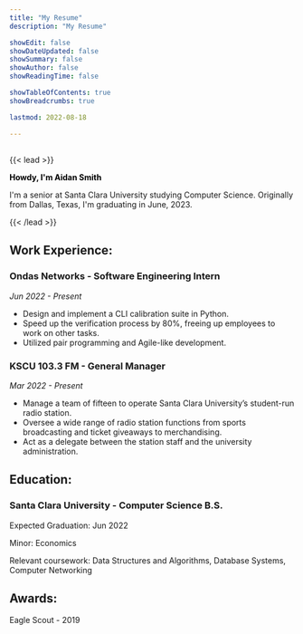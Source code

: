 ```yaml
---
title: "My Resume"
description: "My Resume"

showEdit: false
showDateUpdated: false
showSummary: false
showAuthor: false
showReadingTime: false

showTableOfContents: true
showBreadcrumbs: true

lastmod: 2022-08-18

---
```

## 

{{< lead >}}
<p style="color:black;"><b>Howdy, I'm Aidan Smith</b>

I'm a senior at Santa Clara University studying Computer Science. Originally from Dallas, Texas, I'm graduating in June, 2023.</p>
{{< /lead >}}




## Work Experience:
### Ondas Networks - Software Engineering Intern
*Jun 2022 - Present*
- Design and implement a CLI calibration suite in Python.
- Speed up the verification process by 80%, freeing up employees to work on other tasks.
- Utilized pair programming and Agile-like development. 

### KSCU 103.3 FM - General Manager
*Mar 2022 - Present*
- Manage a team of fifteen to operate Santa Clara University’s student-run radio station.
- Oversee a wide range of radio station functions from sports broadcasting and ticket giveaways to merchandising.
- Act as a delegate between the station staff and the university administration. 

## Education:
### Santa Clara University - Computer Science B.S.
Expected Graduation: Jun 2022

Minor: Economics

Relevant coursework: Data Structures and Algorithms, Database Systems, Computer Networking

## Awards:
Eagle Scout - 2019